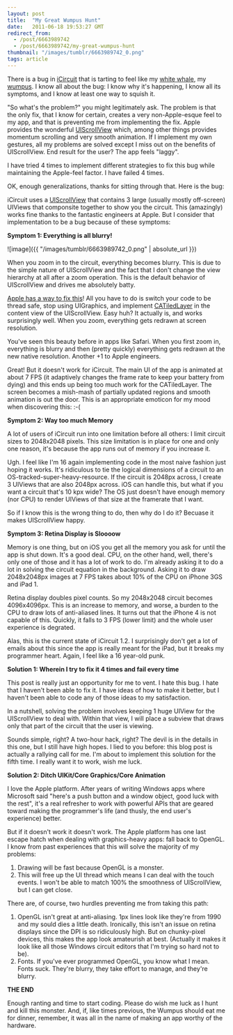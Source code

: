 ```yaml
---
layout: post
title:  "My Great Wumpus Hunt"
date:   2011-06-18 19:53:27 GMT
redirect_from:
  - /post/6663989742
  - /post/6663989742/my-great-wumpus-hunt
thumbnail: "/images/tumblr/6663989742_0.png"
tags: article
---
```




There is a bug in [iCircuit](http://icircuitapp.com) that is tarting to feel like my [white whale](http://en.wikipedia.org/wiki/Moby-Dick), my [wumpus](http://en.wikipedia.org/wiki/Wumpus). I know all about the bug: I know why it's happening, I know all its symptoms, and I know at least one way to squish it.

"So what's the problem?" you might legitimately ask. The problem is that the only fix, that I know for certain, creates a very non-Apple-esque feel to my app, and that is preventing me from implementing the fix. Apple provides the wonderful [UIScrollView](http://developer.apple.com/library/ios/#documentation/UIKit/Reference/UIScrollView_Class/Reference/UIScrollView.html) which, among other things provides momentum scrolling and very smooth animation. If I implement my own gestures, all my problems are solved except I miss out on the benefits of UIScrollView. End result for the user? The app feels "laggy".

I have tried 4 times to implement different strategies to fix this bug while maintaining the Apple-feel factor. I have failed 4 times. 

OK, enough generalizations, thanks for sitting through that. Here is the bug:

iCircuit uses a [UIScrollView](http://developer.apple.com/library/ios/#documentation/UIKit/Reference/UIScrollView_Class/Reference/UIScrollView.html) that contains 3 large (usually mostly off-screen) UIViews that componsite together to show you the circuit. This (amazingly) works fine thanks to the fantastic engineers at Apple. But I consider that implementation to be a bug because of these symptoms:

**Symptom 1: Everything is all blurry!**

![image]({{ "/images/tumblr/6663989742_0.png" | absolute_url }})

When you zoom in to the circuit, everything becomes blurry. This is due to the simple nature of UIScrollView and the fact that I don't change the view hierarchy at all after a zoom operation. This is the default behavior of UIScrollView and drives me absolutely batty.

[Apple has a way to fix this](http://developer.apple.com/library/ios/documentation/WindowsViews/Conceptual/UIScrollView_pg/ZoomZoom/ZoomZoom.html#//apple_ref/doc/uid/TP40008179-CH102-SW9)! All you have to do is switch your code to be thread safe, stop using UIGraphics, and implement [CATiledLayer](http://developer.apple.com/library/ios/#documentation/GraphicsImaging/Reference/CATiledLayer_class/Introduction/Introduction.html) in the content view of the UIScrollView. Easy huh? It actually is, and works surprisingly well. When you zoom, everything gets redrawn at screen resolution.

You've seen this beauty before in apps like Safari. When you first zoom in, everything is blurry and then (pretty quickly) everything gets redrawn at the new native resolution. Another +1 to Apple engineers.

Great! But it doesn't work for iCircuit. The main UI of the app is animated at about 7 FPS (it adaptively changes the frame rate to keep your battery from dying) and this ends up being too much work for the CATiledLayer. The screen becomes a mish-mash of partially updated regions and smooth animation is out the door. This is an appropriate emoticon for my mood when discovering this: :-(

**Symptom 2: Way too much Memory**

A lot of users of iCircuit run into one limitation before all others: I limit circuit sizes to 2048x2048 pixels. This size limitation is in place for one and only one reason, it's because the app runs out of memory if you increase it.

Ugh. I feel like I'm 16 again implementing code in the most naive fashion just hoping it works. It's ridiculous to tie the logical dimensions of a circuit to an OS-tracked-super-heavy-resource. If the circuit is 2048px across, I create 3 UIViews that are also 2048px across. iOS can handle this, but what if you want a circuit that's 10 kpx wide? The OS just doesn't have enough memory (nor CPU) to render UIViews of that size at the framerate that I want.

So if I know this is the wrong thing to do, then why do I do it? Becuase it makes UIScrollView happy.

**Symptom 3: Retina Display is Sloooow**

Memory is one thing, but on iOS you get all the memory you ask for until the app is shut down. It's a good deal. CPU, on the other hand, well, there's only one of those and it has a lot of work to do. I'm already asking it to do a lot in solving the circuit equation in the background. Asking it to draw 2048x2048px images at 7 FPS takes about 10% of the CPU on iPhone 3GS and iPad 1.

Retina display doubles pixel counts. So my 2048x2048 circuit becomes 4096x4096px. This is an increase to memory, and worse, a burden to the CPU to draw lots of anti-aliased lines. It turns out that the iPhone 4 is not capable of this. Quickly, it falls to 3 FPS (lower limit) and the whole user experience is degrated.

Alas, this is the current state of iCircuit 1.2. I surprisingly don't get a lot of emails about this since the app is really meant for the iPad, but it breaks my programmer heart. Again, I feel like a 16 year-old punk.

**Solution 1: Wherein I try to fix it 4 times and fail every time**

This post is really just an opportunity for me to vent. I hate this bug. I hate that I haven't been able to fix it. I have ideas of how to make it better, but I haven't been able to code any of those ideas to my satisfaction.

In a nutshell, solving the problem involves keeping 1 huge UIView for the UIScrollView to deal with. Within that view, I will place a subview that draws only that part of the circuit that the user is viewing.

Sounds simple, right? A two-hour hack, right? The devil is in the details in this one, but I still have high hopes. I lied to you before: this blog post is actually a rallying call for me. I'm about to implement this solution for the fifth time. I really want it to work, wish me luck.

**Solution 2: Ditch UIKit/Core Graphics/Core Animation**

I love the Apple platform. After years of writing Windows apps where Microsoft said "here's a push button and a window object, good luck with the rest", it's a real refresher to work with powerful APIs that are geared toward making the programmer's life (and thusly, the end user's experience) better.

But if it doesn't work it doesn't work. The Apple platform has one last escape hatch when dealing with graphics-heavy apps: fall back to OpenGL. I know from past experiences that this will solve the majority of my problems:

1. Drawing will be fast because OpenGL is a monster.
2. This will free up the UI thread which means I can deal with the touch events. I won't be able to match 100% the smoothness of UIScrollView, but I can get close.

There are, of course, two hurdles preventing me from taking this path:

1. OpenGL isn't great at anti-aliasing. 1px lines look like they're from 1990 and my sould dies a little death. Ironically, this isn't an issue on retina displays since the DPI is so ridiculously high. But on chunky-pixel devices, this makes the app look amateurish at best. (Actually it makes it look like all those Windows circuit editors that I'm trying so hard not to be).
2. Fonts. If you've ever programmed OpenGL, you know what I mean. Fonts suck. They're blurry, they take effort to manage, and they're blurry.

**THE END**

Enough ranting and time to start coding. Please do wish me luck as I hunt and kill this monster. And, if, like times previous, the Wumpus should eat me for dinner, remember, it was all in the name of making an app worthy of the hardware.

